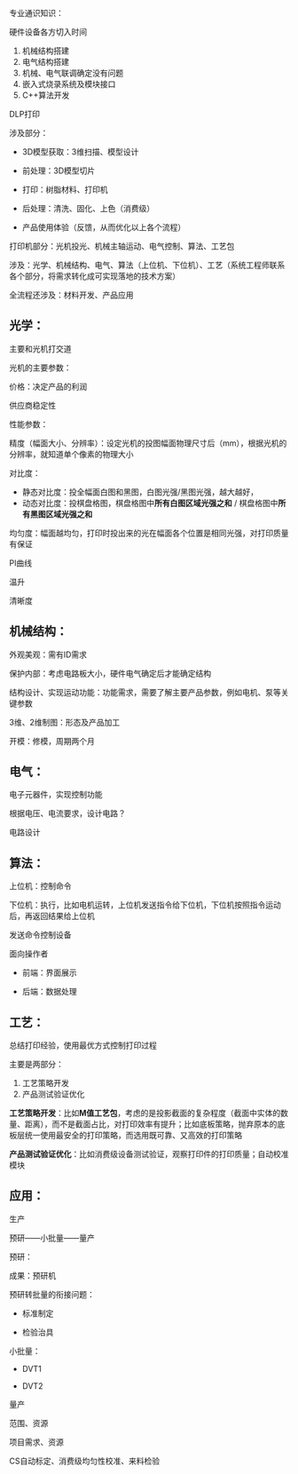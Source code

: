 专业通识知识：

硬件设备各方切入时间

1. 机械结构搭建
2. 电气结构搭建
3. 机械、电气联调确定没有问题
4. 嵌入式烧录系统及模块接口
5. C++算法开发



DLP打印

涉及部分：

- 3D模型获取：3维扫描、模型设计

- 前处理：3D模型切片

- 打印：树脂材料、打印机

- 后处理：清洗、固化、上色（消费级）

- 产品使用体验（反馈，从而优化以上各个流程）

打印机部分：光机投光、机械主轴运动、电气控制、算法、工艺包

涉及：光学、机械结构、电气、算法（上位机、下位机）、工艺（系统工程师联系各个部分，将需求转化成可实现落地的技术方案）

全流程还涉及：材料开发、产品应用



## 光学：

主要和光机打交道

光机的主要参数：

价格：决定产品的利润

供应商稳定性

性能参数：

精度（幅面大小、分辨率）：设定光机的投图幅面物理尺寸后（mm），根据光机的分辨率，就知道单个像素的物理大小

对比度：

- 静态对比度：投全幅面白图和黑图，白图光强/黑图光强，越大越好，
- 动态对比度：投棋盘格图，棋盘格图中**所有白图区域光强之和** / 棋盘格图中**所有黑图区域光强之和**

均匀度：幅面越均匀，打印时投出来的光在幅面各个位置是相同光强，对打印质量有保证

PI曲线

温升

清晰度



## 机械结构：

外观美观：需有ID需求

保护内部：考虑电路板大小，硬件电气确定后才能确定结构

结构设计、实现运动功能：功能需求，需要了解主要产品参数，例如电机、泵等关键参数

3维、2维制图：形态及产品加工

开模：修模，周期两个月





## 电气：

电子元器件，实现控制功能

根据电压、电流要求，设计电路？

电路设计



## 算法：

上位机：控制命令

下位机：执行，比如电机运转，上位机发送指令给下位机，下位机按照指令运动后，再返回结果给上位机

发送命令控制设备

面向操作者

- 前端：界面展示

- 后端：数据处理











## 工艺：

总结打印经验，使用最优方式控制打印过程

主要是两部分：

1. 工艺策略开发
2. 产品测试验证优化

**工艺策略开发**：比如**M值工艺包**，考虑的是投影截面的复杂程度（截面中实体的数量、距离），而不是截面占比，对打印效率有提升；比如底板策略，抛弃原本的底板层统一使用最安全的打印策略，而选用既可靠、又高效的打印策略

**产品测试验证优化**：比如消费级设备测试验证，观察打印件的打印质量；自动校准模块



## 应用：





生产

预研——小批量——量产

预研：

成果：预研机

预研转批量的衔接问题：

- 标准制定

- 检验治具

小批量：

- DVT1


- DVT2


量产











范围、资源

项目需求、资源

CS自动标定、消费级均匀性校准、来料检验



















